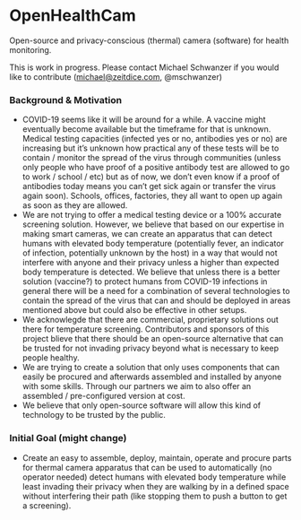 # OpenHealthCam
Open-source and privacy-conscious (thermal) camera (software) for health monitoring. 

This is work in progress. Please contact Michael Schwanzer if you would like to contribute (michael@zeitdice.com, @mschwanzer) 

### Background & Motivation
* COVID-19 seems like it will be  around for a while. A vaccine might eventually become available but the timeframe for that is unknown. Medical testing capacities (infected yes or no, antibodies yes or no) are increasing but it’s unknown how practical any of these tests will be to contain / monitor the spread of the virus through communities (unless only people who have proof of a positive antibody test are allowed to go to work / school / etc) but as of now, we don’t even know if a proof of antibodies today means you can’t get sick again or transfer the virus again soon). Schools, offices, factories, they all want to open up again as soon as they are allowed.   
* We are not trying to offer a medical testing device or a 100% accurate screening solution. However, we believe that based on our expertise in making smart cameras, we can create an apparatus that can detect humans with elevated body temperature (potentially fever, an indicator of infection, potentially unknown by the host) in a way that would not interfere with anyone and their privacy unless a higher than expected body temperature is detected. We believe that unless there is a better solution (vaccine?) to protect humans from COVID-19 infections in general there will be a need for a combination of several technologies to contain the spread of the virus that can and should be deployed in areas mentioned above but could also be effective in other setups. 
* We acknowlegde that there are commercial, proprietary solutions out there for temperature screening. Contributors and sponsors of this project blieve that there should be an open-source alternative that can be trusted for not invading privacy beyond what is necessary to keep people healthy. 
* We are trying to create a solution that only uses components that can easily be procured and afterwards assembled and installed by anyone with some skills. Through our partners we aim to also offer an assembled / pre-configured version at cost. 
* We believe that only open-source software will allow this kind of technology to be trusted by the public.   

### Initial Goal (might change)
* Create an easy to assemble, deploy, maintain, operate and procure parts for thermal camera apparatus that can be used to automatically (no operator needed) detect humans with elevated body temperature while least invading their privacy when they are walking by in a defined space without interfering their path (like stopping them to push a button to get a screening).

